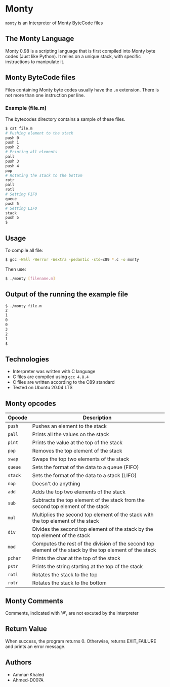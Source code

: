 # Monty
`monty` is an Interpreter of Monty ByteCode files

## The Monty Language
Monty 0.98 is a scripting language that is first compiled into Monty byte codes (Just like Python). It relies on a unique stack, with specific instructions to manipulate it.

## Monty ByteCode files
Files containing Monty byte codes usually have the `.m` extension. There is not more than one instruction per line.

### Example (file.m)
The bytecodes directory contains a sample of these files.
```bash
$ cat file.m
# Pushing element to the stack
push 0
push 1
push 2
# Printing all elements
pall
push 3
push 4
pop
# Rotating the stack to the bottom
rotr
pall
rotl
# Setting FIFO
queue
push 5
# Setting LIFO
stack
push 5
$
```
## Usage
To compile all file:
```bash
$ gcc -Wall -Werror -Wextra -pedantic -std=c89 *.c -o monty
```
Then use:
```bash
$ ./monty [filename.m]
```

## Output of the running the example file
```bash
$ ./monty file.m
2
1
0
0
3
2
1
$
```

## Technologies
* Interpreter was written with C language
* C files are compiled using `gcc 4.8.4`
* C files are written according to the C89 standard
* Tested on Ubuntu 20.04 LTS

## Monty opcodes
| Opcode | Description |
| ------ | ----------- |
| `push` | Pushes an element to the stack |
| `pall` | Prints all the values on the stack |
| `pint` | Prints the value at the top of the stack |
| `pop` | Removes the top element of the stack |
| `swap` | Swaps the top two elements of the stack |
| `queue` | Sets the format of the data to a queue (FIFO) |
| `stack` | Sets the format of the data to a stack (LIFO) |
| `nop` | Doesn't do anything |
| `add` | Adds the top two elements of the stack |
| `sub` | Subtracts the top element of the stack from the second top element of the stack |
| `mul` | Multiplies the second top element of the stack with the top element of the stack |
| `div` | Divides the second top element of the stack by the top element of the stack |
| `mod` | Computes the rest of the division of the second top element of the stack by the top element of the stack |
| `pchar` | Prints the char at the top of the stack |
| `pstr` | Prints the string starting at the top of the stack |
| `rotl` | Rotates the stack to the top |
| `rotr` | Rotates the stack to the bottom |

## Monty Comments
Comments, indicated with '#', are not excuted by the interpreter

## Return Value
When success, the program returns 0. Otherwise, returns EXIT_FAILURE
and prints an error message.

## Authors
* Ammar-Khaled
* Ahmed-D007A
